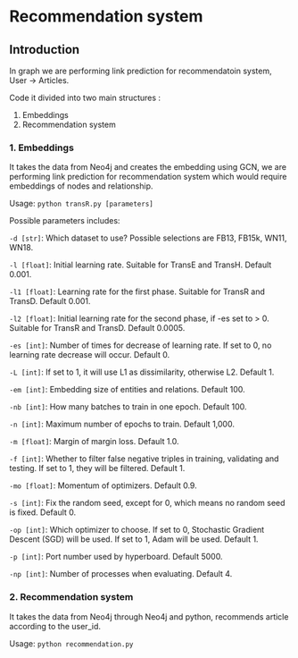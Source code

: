 # Recommendation system

## Introduction

In graph we are performing link prediction for recommendatoin system, User -> Articles.


Code it divided into two main structures :

1. Embeddings 
2. Recommendation system




### 1. Embeddings

It takes the data from Neo4j and creates the embedding using GCN, we are performing link prediction for recommendation system which would require embeddings of nodes and relationship.


Usage:
`python transR.py [parameters]`

Possible parameters includes:

`-d [str]`: Which dataset to use? Possible selections are FB13, FB15k, WN11, WN18.

`-l [float]`: Initial learning rate. Suitable for TransE and TransH. Default 0.001.

`-l1 [float]`: Learning rate for the first phase. Suitable for TransR and TransD. Default 0.001.

`-l2 [float]`: Initial learning rate for the second phase, if -es set to > 0. Suitable for TransR and TransD. Default 0.0005.

`-es [int]`: Number of times for decrease of learning rate. If set to 0, no learning rate decrease will occur. Default 0.

`-L [int]`: If set to 1, it will use L1 as dissimilarity, otherwise L2. Default 1.

`-em [int]`: Embedding size of entities and relations. Default 100.

`-nb [int]`: How many batches to train in one epoch. Default 100.

`-n [int]`: Maximum number of epochs to train. Default 1,000.

`-m [float]`: Margin of margin loss. Default 1.0.

`-f [int]`: Whether to filter false negative triples in training, validating and testing. If set to 1, they will be filtered. Default 1.

`-mo [float]`: Momentum of optimizers. Default 0.9.

`-s [int]`: Fix the random seed, except for 0, which means no random seed is fixed. Default 0.

`-op [int]`: Which optimizer to choose. If set to 0, Stochastic Gradient Descent (SGD) will be used. If set to 1, Adam will be used. Default 1.

`-p [int]`: Port number used by hyperboard. Default 5000.

`-np [int]`: Number of processes when evaluating. Default 4. 


### 2. Recommendation system

It takes the data from Neo4j through Neo4j and python, recommends article according to the user_id.

Usage:
`python recommendation.py`